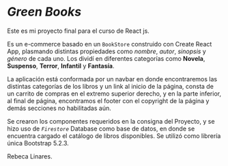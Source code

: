 # ***Green Books***

Este es mi proyecto final para el curso de React js.

Es un e-commerce basado en un `BookStore` construido con Create React App, plasmando distintas propiedades como *nombre*, *autor*, *sinopsis* y *género* de cada uno. Los dividí en diferentes categorías como **Novela**, **Suspenso**, **Terror**, **Infantil** y **Fantasía**. 

La aplicación está conformada por un navbar en donde encontraremos las distintas categorías de los libros y un link al inicio de la página, consta de un carrito de compras en el extremo superior derecho, y en la parte inferior, al final de página, encontramos el footer con el copyright de la página y demás secciones no habilitadas aún.

Se crearon los componentes requeridos en la consigna del Proyecto, y se hizo uso de *`Firestore`* Database como base de datos, en donde se encuentra cargado el catálogo de libros disponibles.
Se utilizó como librería única Bootstrap 5.2.3. 

Rebeca Linares.